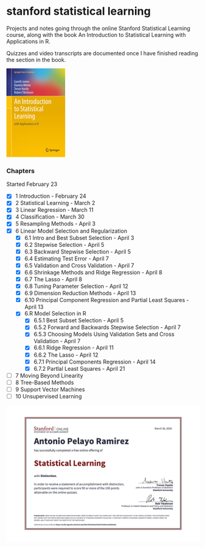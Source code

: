# stanford statistical learning
Projects and notes going through the online Stanford Statistical Learning course,
along with the book An Introduction to Statistical Learning with Applications in R. 

Quizzes and video transcripts are documented once I have finished reading the section
in the book.

!['textbook cover'](./files/islr-cover.jpg)

### Chapters
Started February 23 
- [x] 1 Introduction - February 24
- [x] 2 Statistical Learning - March 2
- [x] 3 Linear Regression - March 11 
- [x] 4 Classification - March 30
- [x] 5 Resampling Methods - April 3
- [x] 6 Linear Model Selection and Regularization
    - [x] 6.1 Intro and Best Subset Selection - April 3
    - [x] 6.2 Stepwise Selection - April 5
    - [x] 6.3 Backward Stepwise Selection - April 5
    - [x] 6.4 Estimating Test Error - April 7
    - [x] 6.5 Validation and Cross Validation - April 7
    - [x] 6.6 Shrinkage Methods and Ridge Regression - April 8
    - [x] 6.7 The Lasso - April 8
    - [x] 6.8 Tuning Parameter Selection - April 12
    - [x] 6.9 Dimension Reduction Methods - April 13
    - [x] 6.10 Principal Component Regression and Partial Least Squares - April 13
    - [x] 6.R Model Selection in R
        - [x] 6.5.1 Best Subset Selection - April 5
        - [x] 6.5.2 Forward and Backwards Stepwise Selection - April 7
        - [x] 6.5.3 Choosing Models Using Validation Sets and Cross Validation - April 7
        - [x] 6.6.1 Ridge Regression - April 11
        - [x] 6.6.2 The Lasso - April 12
        - [x] 6.7.1 Principal Components Regression - April 14
        - [x] 6.7.2 Partlal Least Squares - April 21
- [ ] 7 Moving Beyond Linearity 
- [ ] 8 Tree-Based Methods
- [ ] 9 Support Vector Machines
- [ ] 10 Unsupervised Learning

!['statement of accomplishment'](files/soa.png)
